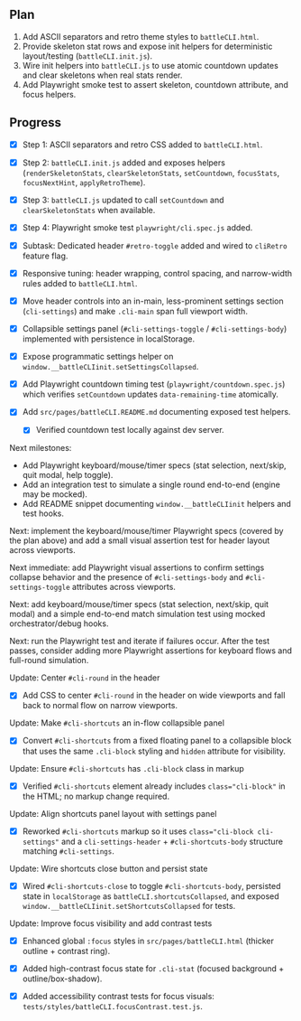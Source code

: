 ## Plan

1. Add ASCII separators and retro theme styles to `battleCLI.html`.
2. Provide skeleton stat rows and expose init helpers for deterministic layout/testing (`battleCLI.init.js`).
3. Wire init helpers into `battleCLI.js` to use atomic countdown updates and clear skeletons when real stats render.
4. Add Playwright smoke test to assert skeleton, countdown attribute, and focus helpers.

## Progress

- [x] Step 1: ASCII separators and retro CSS added to `battleCLI.html`.
- [x] Step 2: `battleCLI.init.js` added and exposes helpers (`renderSkeletonStats`, `clearSkeletonStats`, `setCountdown`, `focusStats`, `focusNextHint`, `applyRetroTheme`).
- [x] Step 3: `battleCLI.js` updated to call `setCountdown` and `clearSkeletonStats` when available.
- [x] Step 4: Playwright smoke test `playwright/cli.spec.js` added.
- [x] Subtask: Dedicated header `#retro-toggle` added and wired to `cliRetro` feature flag.

- [x] Responsive tuning: header wrapping, control spacing, and narrow-width rules added to `battleCLI.html`.
- [x] Move header controls into an in-main, less-prominent settings section (`cli-settings`) and make `.cli-main` span full viewport width.
- [x] Collapsible settings panel (`#cli-settings-toggle` / `#cli-settings-body`) implemented with persistence in localStorage.

- [x] Expose programmatic settings helper on `window.__battleCLIinit.setSettingsCollapsed`.
- [x] Add Playwright countdown timing test (`playwright/countdown.spec.js`) which verifies `setCountdown` updates `data-remaining-time` atomically.
- [x] Add `src/pages/battleCLI.README.md` documenting exposed test helpers.
  - [x] Verified countdown test locally against dev server.

Next milestones:

- Add Playwright keyboard/mouse/timer specs (stat selection, next/skip, quit modal, help toggle).
- Add an integration test to simulate a single round end-to-end (engine may be mocked).
- Add README snippet documenting `window.__battleCLIinit` helpers and test hooks.

Next: implement the keyboard/mouse/timer Playwright specs (covered by the plan above) and add a small visual assertion test for header layout across viewports.

Next immediate: add Playwright visual assertions to confirm settings collapse behavior and the presence of `#cli-settings-body` and `#cli-settings-toggle` attributes across viewports.

Next: add keyboard/mouse/timer specs (stat selection, next/skip, quit modal) and a simple end-to-end match simulation test using mocked orchestrator/debug hooks.

Next: run the Playwright test and iterate if failures occur. After the test passes, consider adding more Playwright assertions for keyboard flows and full-round simulation.

Update: Center `#cli-round` in the header

- [x] Add CSS to center `#cli-round` in the header on wide viewports and fall back to normal flow on narrow viewports.

Update: Make `#cli-shortcuts` an in-flow collapsible panel

- [x] Convert `#cli-shortcuts` from a fixed floating panel to a collapsible block that uses the same `.cli-block` styling and `hidden` attribute for visibility.

Update: Ensure `#cli-shortcuts` has `.cli-block` class in markup

- [x] Verified `#cli-shortcuts` element already includes `class="cli-block"` in the HTML; no markup change required.

Update: Align shortcuts panel layout with settings panel

- [x] Reworked `#cli-shortcuts` markup so it uses `class="cli-block cli-settings"` and a `cli-settings-header` + `#cli-shortcuts-body` structure matching `#cli-settings`.

Update: Wire shortcuts close button and persist state

- [x] Wired `#cli-shortcuts-close` to toggle `#cli-shortcuts-body`, persisted state in `localStorage` as `battleCLI.shortcutsCollapsed`, and exposed `window.__battleCLIinit.setShortcutsCollapsed` for tests.

Update: Improve focus visibility and add contrast tests

- [x] Enhanced global `:focus` styles in `src/pages/battleCLI.html` (thicker outline + contrast ring).
- [x] Added high-contrast focus state for `.cli-stat` (focused background + outline/box-shadow).
- [x] Added accessibility contrast tests for focus visuals: `tests/styles/battleCLI.focusContrast.test.js`.

